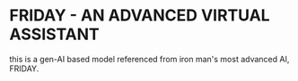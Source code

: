 # FRIDAY - AN ADVANCED VIRTUAL ASSISTANT
this is a gen-AI based model referenced from iron man's most advanced AI, FRIDAY.
